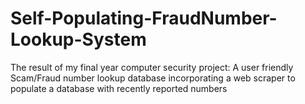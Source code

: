 # Self-Populating-FraudNumber-Lookup-System
The result of my final year computer security project: A user friendly Scam/Fraud number lookup database incorporating a web scraper to populate a database with recently reported numbers

